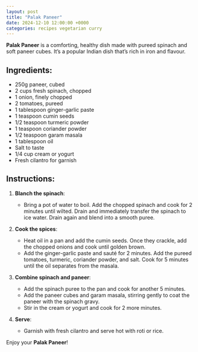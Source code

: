 ```yaml
---
layout: post  
title: "Palak Paneer"  
date: 2024-12-10 12:00:00 +0000  
categories: recipes vegetarian curry  
---
```


**Palak Paneer** is a comforting, healthy dish made with pureed spinach and soft paneer cubes. It’s a popular Indian dish that’s rich in iron and flavour.

## Ingredients:
<ul class="ingredients-list">
<li class="ingredient">250g paneer, cubed</li>
<li class="ingredient">2 cups fresh spinach, chopped</li>
<li class="ingredient">1 onion, finely chopped</li>
<li class="ingredient">2 tomatoes, pureed</li>
<li class="ingredient">1 tablespoon ginger-garlic paste</li>
<li class="ingredient">1 teaspoon cumin seeds</li>
<li class="ingredient">1/2 teaspoon turmeric powder</li>
<li class="ingredient">1 teaspoon coriander powder</li>
<li class="ingredient">1/2 teaspoon garam masala</li>
<li class="ingredient">1 tablespoon oil</li>
<li class="ingredient">Salt to taste</li>
<li class="ingredient">1/4 cup cream or yogurt</li>
<li class="ingredient">Fresh cilantro for garnish</li>
</ul>

## Instructions:
1. **Blanch the spinach**:  
   - Bring a pot of water to boil. Add the chopped spinach and cook for 2 minutes until wilted. Drain and immediately transfer the spinach to ice water. Drain again and blend into a smooth puree.

2. **Cook the spices**:  
   - Heat oil in a pan and add the cumin seeds. Once they crackle, add the chopped onions and cook until golden brown.  
   - Add the ginger-garlic paste and sauté for 2 minutes. Add the pureed tomatoes, turmeric, coriander powder, and salt. Cook for 5 minutes until the oil separates from the masala.

3. **Combine spinach and paneer**:  
   - Add the spinach puree to the pan and cook for another 5 minutes.  
   - Add the paneer cubes and garam masala, stirring gently to coat the paneer with the spinach gravy.  
   - Stir in the cream or yogurt and cook for 2 more minutes.

4. **Serve**:  
   - Garnish with fresh cilantro and serve hot with roti or rice.

Enjoy your **Palak Paneer**!
